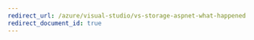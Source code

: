 ```yaml
---
redirect_url: /azure/visual-studio/vs-storage-aspnet-what-happened
redirect_document_id: true
---
```

